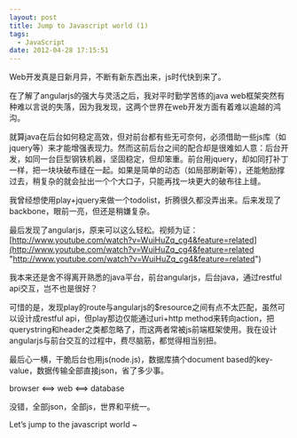 ```yaml
---
layout: post
title: Jump to Javascript world (1)
tags:
  - JavaScript
date: 2012-04-28 17:15:51
---
```


Web开发真是日新月异，不断有新东西出来，js时代快到来了。

在了解了angularjs的强大与灵活之后，我对平时勤学苦练的java web框架突然有种难以言说的失落，因为我发现，这两个世界在web开发方面有着难以逾越的鸿沟。

就算java在后台如何稳定高效，但对前台都有些无可奈何，必须借助一些js库（如jquery等）来才能增强表现力。然而这前后台之间的配合却是很难如人意：后台开发，如同一台巨型钢铁机器，坚固稳定，但却笨重。前台用jquery，却如同打补丁一样，把一块块破布缝在一起。如果是简单的动态（如局部刷新等），还能勉励撑过去，稍复杂的就会扯出一个个大口子，只能再找一块更大的破布往上缝。

我曾经想使用play+jquery来做一个todolist，折腾很久都没弄出来。后来发现了backbone，眼前一亮，但还是稍嫌复杂。

最后发现了angularjs，原来可以这么轻松。视频为证：[http://www.youtube.com/watch?v=WuiHuZq_cg4&feature=related](http://www.youtube.com/watch?v=WuiHuZq_cg4&feature=related "http://www.youtube.com/watch?v=WuiHuZq_cg4&feature=related")

我本来还是舍不得离开熟悉的java平台，前台angularjs，后台java，通过restful api交互，岂不也是很好？

可惜的是，发现play的route与angularjs的$resource之间有点不太匹配，虽然可以设计成restful api，但play那边仅能通过uri+http method来转向action，把querystring和header之类都忽略了，而这两者常被js前端框架使用。我在设计angularjs与前台交互的过程中，费尽脑筋，都觉得相当别扭。

最后心一横，干脆后台也用js(node.js)，数据库搞个document based的key-value，数据传输全部直接json，省了多少事。

browser <==> web <==> database

没错，全部json，全部js，世界和平统一。

Let’s jump to the javascript world ~